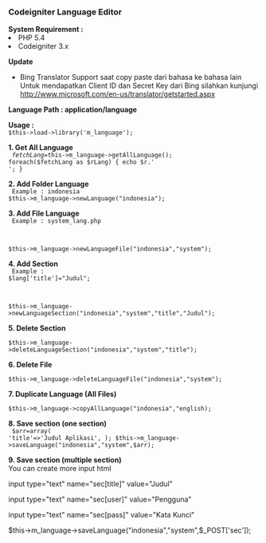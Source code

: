<h3>Codeigniter Language Editor</h3>
<b>System Requirement :</b>
<li>PHP 5.4</li>
<li>Codeigniter 3.x</li>

<b>Update</b>
- Bing Translator Support saat copy paste dari bahasa ke bahasa lain
Untuk mendapatkan Client ID dan Secret Key dari Bing silahkan kunjungi http://www.microsoft.com/en-us/translator/getstarted.aspx

<b>Language Path : application/language</b><br/>

<b>Usage :</b><br/>
<code>$this->load->library('m_language');</code>

<b>1. Get All Language</b></br>
<code>
$fetchLang=$this->m_language->getAllLanguage();
foreach($fetchLang as $rLang)
{
	echo $r.'<br>';
}
</code>

<b>2. Add Folder Language</b><br/>
<code>
Example : indonesia
$this->m_language->newLanguage("indonesia");
</code>

<b>3. Add File Language</b><br/>
<code>
Example : system_lang.php

$this->m_language->newLanguageFile("indonesia","system");
</code>

<b>4. Add Section</b><br/>
<code>
Example : $lang['title']="Judul";

$this->m_language->newLanguageSection("indonesia","system","title","Judul");
</code>

<b>5. Delete Section</b><br/>
<code>
$this->m_language->deleteLanguageSection("indonesia","system","title");
</code>

<b>6. Delete File</b><br/>
<code>
$this->m_language->deleteLanguageFile("indonesia","system");
</code>

<b>7. Duplicate Language (All Files)</b><br/>
<code>
$this->m_language->copyAllLanguage("indonesia","english);
</code>


<b>8. Save section (one section)</b><br/>
<code>
$arr=array(
'title'=>'Judul Aplikasi',
);
$this->m_language->saveLanguage("indonesia","system",$arr);
</code>

<b>9. Save section (multiple section)</b><br/>
You can create more input html

input type="text" name="sec[title]" value="Judul"

input type="text" name="sec[user]" value="Pengguna"

input type="text" name="sec[pass]" value="Kata Kunci"

$this->m_language->saveLanguage("indonesia","system",$_POST['sec']);
